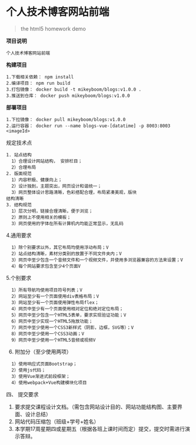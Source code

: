 个人技术博客网站前端
 ============================  
> the html5 homework demo


**项目说明**  

``个人技术博客网站前端 ``  

**构建项目**

````text
1.下载相关依赖： npm install   
2.编译项目： npm run build
3.打包镜像： docker build -t mikeyboom/blogs:v1.0.0 .
3.推送到仓库： docker push mikeyboom/blogs:v1.0.0
````

**部署项目**  

```text
1.下拉镜像： docker pull mikeyboom/blogs:v1.0.0
2.运行容器： docker run --name blogs-vue-[datatime] -p 8003:8003 <imageId>
```
规定技术点
```
1. 站点结构
  1）合理设计网站结构， 安排栏目；
  2）合理布局
2. 版面规范
  1）内容积极、健康向上；
  2）设计独到，主题突出，网页设计和谐统一；
  3）网页整体设计思路清晰，色彩搭配合理，布局紧凑美观，版块
结构清晰
3. 结构规范
  1）层次分明，链接合理清晰，便于浏览；
  2）原则上不使用相关的模板；
  3）网页使用的字体在所有计算机内均能正常显示，无乱码
````  
4.通用要求

````text
  1）除个别要求以外，其它布局均使用浮动布局；V
  2）站点结构清晰，素材分类别的放置于不同文件夹内；V
  3）网页中至少包含一个音频文件和一个视频文件，并使用多浏览器兼容的方法来设置；V
  4）每个网站要求包含至少4个页面V
````

5.个别要求
````text
  1）所有导航均使用项目符号列表；V
  2）网站至少有一个页面使用div表格布局；V
  3）网站至少有一个页面使用弹性布局flex；
  4）网页中至少有一个页面使用相对定位和绝对定位布局；
  5）网页中至少包含一个HTML5表单，要求实现验证功能；V
  6）网页中至少实现一个HTML5拖放功能；
  7）网页中至少使用一个CSS3新样式（阴影，边框，SVG等）；V
  8）网页中至少使用一个CSS3动画；V
  9）网页中至少使用一个HTML5音频或视频V
````
6. 附加分（至少使用两项）
```text
  1）使用响应式页面Bootstrap；
  2）使用js代码；
  3）使用Vue渐进式前段框架；
  4）使用webpack+Vue构建模块化项目
```
四、	提交要求
1.	要求提交课程设计文档。（需包含网站设计目的、网站功能结构图、主要界面、设计总结）
2.	网站代码压缩包（班级+学号+姓名）
3.	本学期17周星期四或星期五（根据各班上课时间而定）提交，提交时需进行演示答辩。


